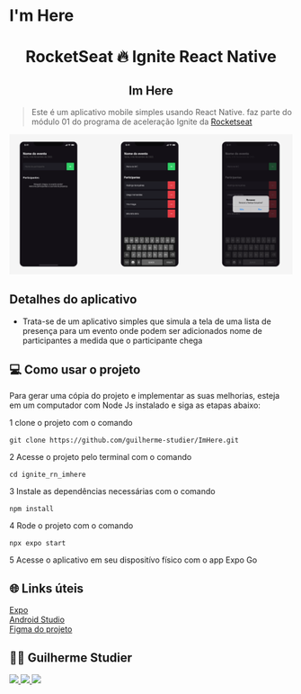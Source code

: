 # I'm Here

<!-- Title -->
<h1 align="center"> RocketSeat 🔥 Ignite React Native</h1>

<!-- Subtitle -->
<h2 align="center"> Im Here </h2>

> Este é um aplicativo mobile simples usando React Native. faz parte do módulo 01 do programa de aceleração Ignite da [Rocketseat](http://app.ropcketseat.com.br)

<img src="./assets/img.png"/>

## Detalhes do aplicativo

- Trata-se de um aplicativo simples que simula a tela de uma lista de presença para um evento onde podem ser adicionados nome de participantes a medida que o participante chega

## 💻 Como usar o projeto
Para gerar uma cópia do projeto e implementar as suas melhorias, esteja em um computador com Node Js instalado e siga as etapas abaixo:

1  clone o projeto com o comando 
```
git clone https://github.com/guilherme-studier/ImHere.git
``` 
2  Acesse o projeto pelo terminal com o comando 
```
cd ignite_rn_imhere
```  
3  Instale as dependências necessárias com o comando
```
npm install
```

4  Rode o projeto com o comando
```
npx expo start
``` 
5  Acesse o aplicativo em seu dispositívo físico com o app Expo Go

## 🌐 Links úteis
[Expo](https://expo.dev/)  
[Android Studio](https://developer.android.com/studio/install?hl=pt-br)  
[Figma do projeto](https://www.figma.com/file/AXOlKzH6ZUmKXWqfQXquhe/Chapter-I---Im-Here?type=design&node-id=0%3A1&mode=design&t=2D2quWd8YnSN11KK-1)


## 🧑‍💻 Guilherme Studier

<a href="https://www.linkedin.com/in/guilherme-dos-santos-studier-b65b94195/" target="_blank">
  <img src="https://img.shields.io/badge/linkedin-%230077B5.svg?&style=for-the-badge&logo=linkedin&logoColor=white" />
</a>

<a href="https://github.com/guilherme-studier" target="_blank">
  <img src="https://img.shields.io/badge/GitHub-100000?style=for-the-badge&logo=github&logoColor=white" />
</a>

<a href="https://guilherme-studier.vercel.app/" target="_blank">
  <img src="https://img.shields.io/website-up-down-green-red/http/shields.io.svg" height="28" />
</a>
